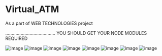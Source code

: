 # Virtual_ATM
As a part of WEB TECHNOLOGIES project

.......................................
YOU SHOULD GET YOUR NODE MODULES REQUIRED

![image](https://github.com/SrimayeeBoyina/Virtual_ATM/assets/107919144/4aa2d251-b4cf-42be-b552-26e965fc33a4)
![image](https://github.com/SrimayeeBoyina/Virtual_ATM/assets/107919144/93aef8ef-8f81-447c-8664-d1f929153971)
![image](https://github.com/SrimayeeBoyina/Virtual_ATM/assets/107919144/9a1b17a2-663d-4ee2-b3ab-02d97cbb48fc)
![image](https://github.com/SrimayeeBoyina/Virtual_ATM/assets/107919144/d00b32af-4570-4f7e-9532-25e405c62b5d)
![image](https://github.com/SrimayeeBoyina/Virtual_ATM/assets/107919144/c7f2d5c7-a724-42e6-a784-66e0f289cb39)
![image](https://github.com/SrimayeeBoyina/Virtual_ATM/assets/107919144/e9b85065-594f-4060-8433-46f1b131e26f)
![image](https://github.com/SrimayeeBoyina/Virtual_ATM/assets/107919144/233bdc48-2cc9-43fa-b3fb-7131b8d0b1f5)
![image](https://github.com/SrimayeeBoyina/Virtual_ATM/assets/107919144/76a51df4-4676-43cd-9711-1cdc79361d85)
